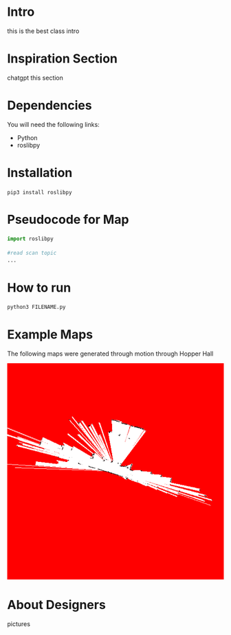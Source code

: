 # Intro
this is the best class intro

# Inspiration Section
chatgpt this section

# Dependencies
You will need the following links:
- Python
- roslibpy

# Installation
`pip3 install roslibpy`

# Pseudocode for Map

```python
import roslibpy

#read scan topic
...

```

# How to run
``` bash
python3 FILENAME.py
```

# Example Maps
The following maps were generated through motion through Hopper Hall

![Hopper Map](recording.gif)

# About Designers
pictures